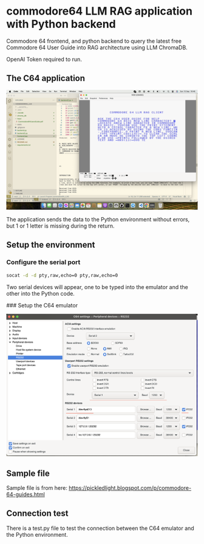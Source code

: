 # commodore64 LLM RAG application with Python backend

Commodore 64 frontend, and python backend to query the latest free Commodore 64 User Guide into RAG architecture using LLM ChromaDB.

OpenAI Token required to run.  

## The C64 application
![Screenshot](img/screenshot_with_issue.png)

The application sends the data to the Python environment without errors, but 1 or 1 letter is missing during the return. 
## Setup the environment

### Configure the serial port

```bash
socat -d -d pty,raw,echo=0 pty,raw,echo=0
```

Two serial devices will appear, one to be typed into the emulator and the other into the Python code.

### Setup the C64 emulator

![Vice emulator](img/vice_screenshot.png)

## Sample file

Sample file is from here: https://pickledlight.blogspot.com/p/commodore-64-guides.html

## Connection test

There is a test.py file to test the connection between the C64 emulator and the Python environment. 



